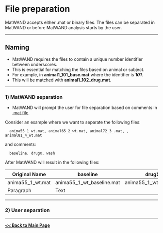 # File preparation
MatWAND accepts either .mat or binary files. The files can be separated in MatWAND or before MatWAND analysis starts by the user.

---

## Naming
- MatWAND requires the files to contain a unique number identifier between underscores.
- This is essential for matching the files based on animal or subject. 
- For example, in **animal1\_101_base.mat** where the identifier is ***101***.
- This will be matched with  **animal1\_102_drug.mat**.

---

### 1) MatWAND separation
- MatWAND will prompt the user for file separation based on comments in [.mat file](/Docs/Inputs.md).

Consider an example where we want to separate the following files: 

      anima55_1_wt.mat, animal65_2_wt.mat, animal72_3_.mat, , animal81_4_wt.mat
      
and comments:
      
      baseline, drugX, wash
      
After MatWAND will result in the following files:

| Original Name | baseline | drugX | wash |
| ------------- | -------- | ----- | ---- |
| anima55_1_wt.mat | anima55_1_wt_baseline.mat | anima55_1_wt_drux.mat | anima55_1_wt_wash.mat 
| Paragraph        | Text        |
       
---

### 2) User separation

---

**[<< Back to Main Page](/README.md)**
